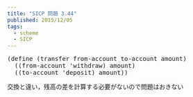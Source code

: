 ```yaml
---
title: "SICP 問題 3.44"
published: 2015/12/05
tags:
  - scheme
  - SICP
---
```



<pre class="code lang-scheme" data-lang="scheme" data-unlink><span class="synSpecial">(</span><span class="synStatement">define</span> <span class="synSpecial">(</span>transfer from-account to-account amount<span class="synSpecial">)</span>
  <span class="synSpecial">((</span>from-account <span class="synSpecial">'</span>withdraw<span class="synSpecial">)</span> amount<span class="synSpecial">)</span>
  <span class="synSpecial">((</span>to-account <span class="synSpecial">'</span>deposit<span class="synSpecial">)</span> amount<span class="synSpecial">))</span>
</pre>


<p>交換と違い，残高の差を計算する必要がないので問題はおきない</p>

